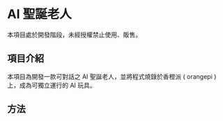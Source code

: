 # AI 聖誕老人

本項目處於開發階段，未經授權禁止使用、販售。

## 項目介紹

本項目為開發一款可對話之 AI 聖誕老人，並將程式燒錄於香橙派 ( orangepi ) 上，成為可獨立運行的 AI 玩具。

## 方法
